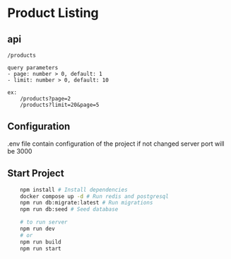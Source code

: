 # Product Listing

## api
```
/products
```
    query parameters
    - page: number > 0, default: 1
    - limit: number > 0, default: 10

    ex: 
        /products?page=2
        /products?limit=20&page=5

## Configuration
.env file contain configuration of the project if not changed server port will be 3000

## Start Project
```bash
    npm install # Install dependencies
    docker compose up -d # Run redis and postgresql
    npm run db:migrate:latest # Run migrations
    npm run db:seed # Seed database

    # to run server
    npm run dev
    # or 
    npm run build
    npm run start
```